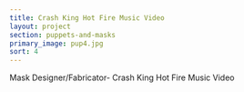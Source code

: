 ```yaml
---
title: Crash King Hot Fire Music Video
layout: project
section: puppets-and-masks
primary_image: pup4.jpg
sort: 4
---
```


Mask Designer/Fabricator- Crash King Hot Fire Music Video
